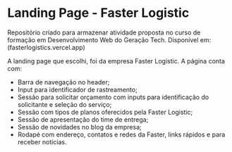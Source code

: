 # Landing Page - Faster Logistic

Repositório criado para armazenar atividade proposta no curso de formação em Desenvolvimento Web do Geração Tech.
Disponível em: (fasterlogistics.vercel.app)

A landing page que escolhi, foi da empresa Faster Logistic. A página conta com:

- Barra de navegação no header;
- Input para identificador de rastreamento;
- Sessão para solicitar orçamento com inputs para identificação do solicitante e seleção do serviço;
- Sessão com tipos de planos oferecidos pela Faster Logistic;
- Sessão de apresentação do time de entrega;
- Sessão de novidades no blog da empresa;
- Rodapé com endereço, contatos e redes da Faster, links rápidos e para receber notícias.
